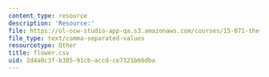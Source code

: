 ```yaml
---
content_type: resource
description: 'Resource:'
file: https://ol-ocw-studio-app-qa.s3.amazonaws.com/courses/15-071-the-analytics-edge-spring-2017/2d4a0c3fb38591cbaccdce7321b66dba_flower.csv
file_type: text/comma-separated-values
resourcetype: Other
title: flower.csv
uid: 2d4a0c3f-b385-91cb-accd-ce7321b66dba
---
```

